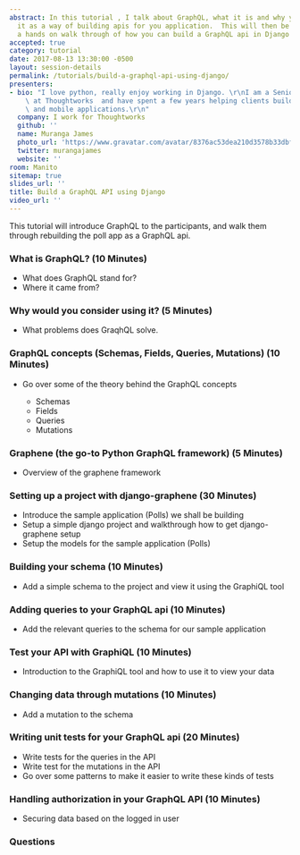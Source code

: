```yaml
---
abstract: In this tutorial , I talk about GraphQL, what it is and why you should consider
  it as a way of building apis for you application.  This will then be followed by
  a hands on walk through of how you can build a GraphQL api in Django using graphene.
accepted: true
category: tutorial
date: 2017-08-13 13:30:00 -0500
layout: session-details
permalink: /tutorials/build-a-graphql-api-using-django/
presenters:
- bio: "I love python, really enjoy working in Django. \r\nI am a Senior Developer\
    \ at Thoughtworks  and have spent a few years helping clients build awesome web\
    \ and mobile applications.\r\n"
  company: I work for Thoughtworks
  github: ''
  name: Muranga James
  photo_url: 'https://www.gravatar.com/avatar/8376ac53dea210d3578b33dbf4c3fd9f?s=400'
  twitter: murangajames
  website: ''
room: Manito
sitemap: true
slides_url: ''
title: Build a GraphQL API using Django
video_url: ''
---
```


This tutorial will introduce GraphQL to the participants, and walk them through rebuilding the poll app as a GraphQL api.

### What is GraphQL? (10 Minutes)

- What does GraphQL stand for?
- Where it came from?

### Why would you consider using it? (5 Minutes)

- What problems does GraqhQL solve.

### GraphQL concepts (Schemas, Fields, Queries, Mutations) (10 Minutes)

- Go over some of the theory behind the GraphQL concepts

    - Schemas
    - Fields
    - Queries
    - Mutations

### Graphene (the go-to Python GraphQL framework) (5 Minutes)

- Overview of the graphene framework

### Setting up a project with django-graphene (30 Minutes)

- Introduce the sample application (Polls) we shall be building
- Setup a simple django project and walkthrough how to get django-graphene setup
- Setup the models for the sample application (Polls)

### Building your schema (10 Minutes)

- Add a simple schema to the project and view it using the GraphiQL tool

### Adding queries to your GraphQL api (10 Minutes)

- Add the relevant queries to the schema for our sample application

### Test your API with GraphiQL (10 Minutes)

- Introduction to the GraphiQL tool and how to use it to view your data

### Changing data through mutations (10 Minutes)

- Add a mutation to the schema

### Writing unit tests for your GraphQL api (20 Minutes)

- Write tests for the queries in the API
- Write test for the mutations in the API
- Go over some patterns to make it easier to write these kinds of tests

### Handling authorization in your GraphQL API (10 Minutes)

- Securing data based on the logged in user

### Questions
